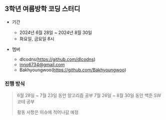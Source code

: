 ## 3학년 여름방학 코딩 스터디
* 기간
  * 2024년 6월 28일 ~ 2024년 8월 30일
  * 화요일, 금요일 8시
    
* 멤버
  * dlcodns(https://github.com/dlcodns)
  * inno6734@gmail.com
  * Bakhyoungwoo(https://github.com/Bakhyoungwoo)

### 진행 방식
> 6월 28일 ~ 7월 23일 동안 알고리즘 공부
> 7월 26일 ~ 8월 30일 동안 백준 SW코테 공부
>
> 활동 사항은 이슈에 적어나갈 예정
